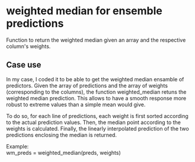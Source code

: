 # weighted median for ensemble predictions
Function to return the weighted median given an array and the respective column's weights.

## Case use
In my case, I coded it to be able to get the weighted median ensamble of predictors.
Given the array of predictions and the array of weights (corresponding to the columns), the function weighted_median retuns the weighted median prediction.
This allows to have a smooth response more robust to extreme values than a simple mean would give.

To do so, for each line of predictions, each weight is first sorted according to the actual prediction values.
Then, the median point according to the weights is calculated.
Finally, the linearly interpolated prediction of the two predictions enclosing the median is returned.

Example:\
wm_preds = weighted_median(preds, weights)
